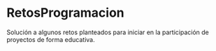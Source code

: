 # RetosProgramacion
Solución a algunos retos planteados para iniciar en la participación de proyectos de forma educativa.
